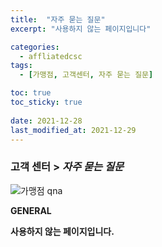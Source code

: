 ```yaml
---
title:  "자주 묻는 질문"
excerpt: "사용하지 않는 페이지입니다"

categories:
  - affliatedcsc
tags:
  - [가맹점, 고객센터, 자주 묻는 질문]

toc: true
toc_sticky: true
 
date: 2021-12-28
last_modified_at: 2021-12-29
---
```

### 고객 센터 > *자주 묻는 질문*
![가맹점 qna](https://user-images.githubusercontent.com/95394003/147629076-a37832c3-7276-400d-9995-339eb90fde29.jpeg)<br>

**GENERAL**

**사용하지 않는 페이지입니다.**

